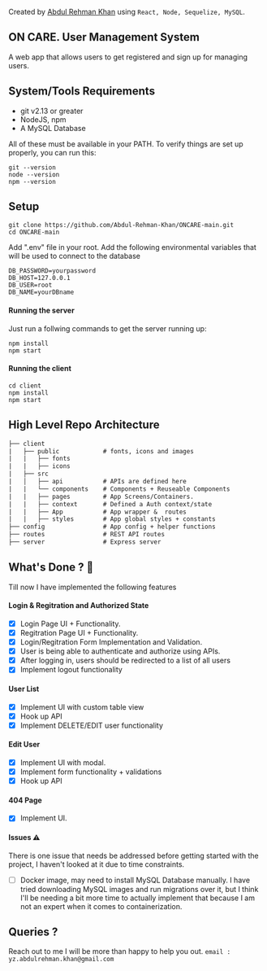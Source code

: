 Created by [Abdul Rehman Khan](https://github.com/Abdul-Rehman-Khan "Abdul Rehman Khan") using `React, Node, Sequelize, MySQL`.


## ON CARE. User Management System
A web app that allows users to get registered and sign up for managing users. 


## System/Tools Requirements

- git v2.13 or greater
- NodeJS, npm
- A MySQL Database
 
All of these must be available in your PATH. To verify things are set up properly, you can run this:

    git --version
    node --version
    npm --version

## Setup
    git clone https://github.com/Abdul-Rehman-Khan/ONCARE-main.git
    cd ONCARE-main
    
Add ".env" file in your root. 
Add the following environmental variables that will be used to connect to the database
```shell
DB_PASSWORD=yourpassword
DB_HOST=127.0.0.1
DB_USER=root
DB_NAME=yourDBname
```
#### Running the server
Just run a follwing commands to get the server running up:
```shell
npm install
npm start
```
#### Running the client
```shell
cd client
npm install
npm start
```


## High Level Repo Architecture 
```rst
├── client
|   ├── public            # fonts, icons and images
|   |   ├── fonts
|   |   ├── icons
|   ├── src	
|   │   ├── api           # APIs are defined here
|   |   └── components    # Components + Reuseable Components
|   |   ├── pages         # App Screens/Containers. 
|   |   ├── context       # Defined a Auth context/state
|   |   ├── App           # App wrapper &  routes   
|   |   ├── styles        # App global styles + constants
├── config                # App config + helper functions
├── routes                # REST API routes
├── server                # Express server
```
## What's Done ? 🚀
Till now I have implemented the following features

#### Login & Regitration and Authorized State
- [x] Login Page UI + Functionality.
- [x] Regitration Page UI + Functionality.
- [x] Login/Regitration Form Implementation and Validation.
- [x] User is being able to authenticate and authorize using APIs.
- [x] After logging in, users should be redirected to a list of all users
- [x] Implement logout functionality

#### User List
- [x] Implement UI with custom table view
- [x] Hook up API
- [x] Implement DELETE/EDIT user functionality

#### Edit User
- [x] Implement UI with modal.
- [x] Implement form functionality + validations
- [x] Hook up API

#### 404 Page
- [x] Implement UI.

#### Issues ⚠️
There is one issue that needs be addressed before getting started with the project, I haven't looked at it due to time constraints.

- [ ] Docker image, may need to install MySQL Database manually.
  I have tried downloading MySQL images and run migrations over it, but I think I'll be needing a bit more time to actually implement that because I am not an expert when it comes to containerization. 

## Queries ?
Reach out to me I will be more than happy to help you out.
`email : yz.abdulrehman.khan@gmail.com`

